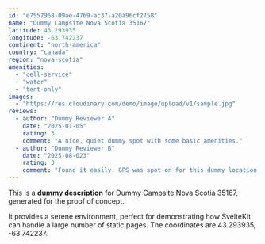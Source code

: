 ```yaml
---
id: "e7557968-09ae-4769-ac37-a20a96cf2758"
name: "Dummy Campsite Nova Scotia 35167"
latitude: 43.293935
longitude: -63.742237
continent: "north-america"
country: "canada"
region: "nova-scotia"
amenities:
  - "cell-service"
  - "water"
  - "tent-only"
images:
  - "https://res.cloudinary.com/demo/image/upload/v1/sample.jpg"
reviews:
  - author: "Dummy Reviewer A"
    date: "2025-01-05"
    rating: 3
    comment: "A nice, quiet dummy spot with some basic amenities."
  - author: "Dummy Reviewer B"
    date: "2025-08-023"
    rating: 3
    comment: "Found it easily. GPS was spot on for this dummy location."
---
```


This is a **dummy description** for Dummy Campsite Nova Scotia 35167, generated for the proof of concept.

It provides a serene environment, perfect for demonstrating how SvelteKit can handle a large number of static pages. The coordinates are 43.293935, -63.742237.
